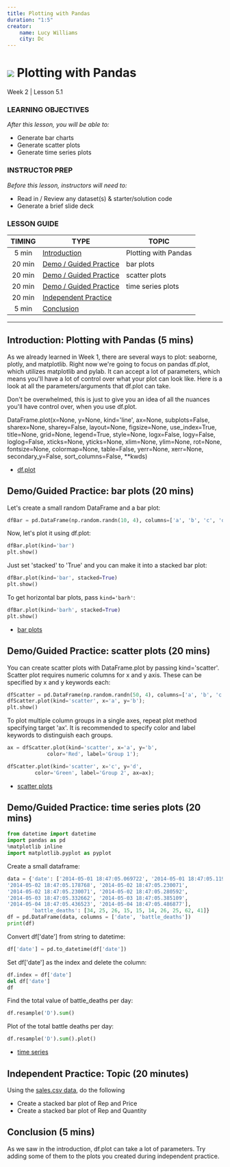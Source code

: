 ```yaml
---
title: Plotting with Pandas
duration: "1:5"
creator:
    name: Lucy Williams
    city: Dc
---
```


# ![](https://ga-dash.s3.amazonaws.com/production/assets/logo-9f88ae6c9c3871690e33280fcf557f33.png) Plotting with Pandas
Week 2 | Lesson 5.1

### LEARNING OBJECTIVES
*After this lesson, you will be able to:*
- Generate bar charts
- Generate scatter plots
- Generate time series plots

### INSTRUCTOR PREP
*Before this lesson, instructors will need to:*
- Read in / Review any dataset(s) & starter/solution code
- Generate a brief slide deck

### LESSON GUIDE
| TIMING  | TYPE  | TOPIC  |
|:-:|---|---|
| 5 min  | [Introduction](#introduction)   | Plotting with Pandas  |
| 20 min  | [Demo / Guided Practice](#demo)  | bar plots  |
| 20 min  | [Demo / Guided Practice](#demo)  | scatter plots  |
| 20 min  | [Demo / Guided Practice](#demo)  | time series plots  |
| 20 min  | [Independent Practice](#ind-practice)  |   |
| 5 min  | [Conclusion](#conclusion)  |   |

---

<a name="Plotting with Pandas"></a>
## Introduction: Plotting with Pandas (5 mins)

As we already learned in Week 1, there are several ways to plot: seaborne, plotly, and matplotlib. Right now we're going to focus on pandas df.plot, which utilizes matplotlib and pylab. It can accept a lot of parameters, which means you'll have a lot of control over what your plot can look like. Here is a look at all the parameters/arguments that df.plot can take.

Don't be overwhelmed, this is just to give you an idea of all the nuances you'll have control over, when you use df.plot.

DataFrame.plot(x=None, y=None, kind='line', ax=None, subplots=False, sharex=None,
sharey=False, layout=None, figsize=None, use_index=True, title=None, grid=None,
legend=True, style=None, logx=False, logy=False, loglog=False, xticks=None, yticks=None,
xlim=None, ylim=None, rot=None, fontsize=None, colormap=None, table=False, yerr=None,
xerr=None, secondary_y=False, sort_columns=False, \**kwds)

- [df.plot](http://pandas.pydata.org/pandas-docs/stable/generated/pandas.DataFrame.plot.html)


<a name="bar plots "></a>
## Demo/Guided Practice: bar plots  (20 mins)

Let's create a small random DataFrame and a bar plot:

```Python
dfBar = pd.DataFrame(np.random.randn(10, 4), columns=['a', 'b', 'c', 'd'])
```

Now, let's plot it using df.plot:

```Python
dfBar.plot(kind='bar')
plt.show()
```

Just set 'stacked' to 'True' and you can make it into a stacked bar plot:

```Python
dfBar.plot(kind='bar', stacked=True)
plt.show()
```

To get horizontal bar plots, pass `kind='barh'`:

```Python
dfBar.plot(kind='barh', stacked=True)
plt.show()
```
- [bar plots](http://pandas.pydata.org/pandas-docs/version/0.15.0/visualization.html)



<a name="scatter plots"></a>
## Demo/Guided Practice: scatter plots (20 mins)

You can create scatter plots with DataFrame.plot by passing kind='scatter'. Scatter
plot requires numeric columns for x and y axis. These can be specified by x and y
keywords each:

```Python
dfScatter = pd.DataFrame(np.random.randn(50, 4), columns=['a', 'b', 'c', 'd'])
dfScatter.plot(kind='scatter', x='a', y='b');
plt.show()
```

To plot multiple column groups in a single axes, repeat plot method specifying target
'ax'. It is recommended to specify color and label keywords to distinguish each groups.

```Python
ax = dfScatter.plot(kind='scatter', x='a', y='b',
             color='Red', label='Group 1');
```

```Python
dfScatter.plot(kind='scatter', x='c', y='d',
         color='Green', label='Group 2', ax=ax);
```

- [scatter plots](http://pandas.pydata.org/pandas-docs/version/0.15.0/visualization.html)



<a name="time series plots"></a>
## Demo/Guided Practice: time series plots (20 mins)

```Python
from datetime import datetime
import pandas as pd
%matplotlib inline
import matplotlib.pyplot as pyplot
```

Create a small dataframe:

```Python
data = {'date': ['2014-05-01 18:47:05.069722', '2014-05-01 18:47:05.119994',
'2014-05-02 18:47:05.178768', '2014-05-02 18:47:05.230071',
'2014-05-02 18:47:05.230071', '2014-05-02 18:47:05.280592',
'2014-05-03 18:47:05.332662', '2014-05-03 18:47:05.385109',
'2014-05-04 18:47:05.436523', '2014-05-04 18:47:05.486877'],
        'battle_deaths': [34, 25, 26, 15, 15, 14, 26, 25, 62, 41]}
df = pd.DataFrame(data, columns = ['date', 'battle_deaths'])
print(df)
```

Convert df['date'] from string to datetime:

```Python
df['date'] = pd.to_datetime(df['date'])
```

Set df['date'] as the index and delete the column:

```Python
df.index = df['date']
del df['date']
df
```

Find the total value of battle_deaths per day:

```Python
df.resample('D').sum()
```

Plot of the total battle deaths per day:

```Python
df.resample('D').sum().plot()
```

- [time series](http://chrisalbon.com/python/pandas_time_series_basics.html)



<a name="ind-practice"></a>
## Independent Practice: Topic (20 minutes)

Using the [sales.csv data](./assets/datasets/sales_info.csv), do the following
- Create a stacked bar plot of Rep and Price
- Create a stacked bar plot of Rep and Quantity


<a name="conclusion"></a>
## Conclusion (5 mins)

As we saw in the introduction, df.plot can take a lot of parameters. Try adding some
of them to the plots you created during independent practice.
